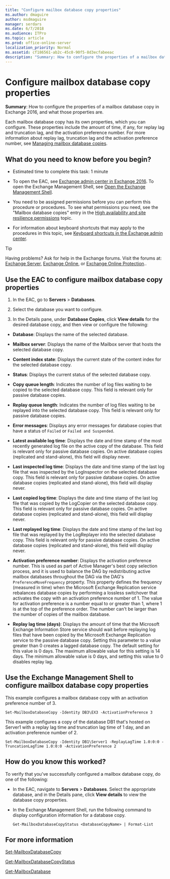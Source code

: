 ```yaml
---
title: "Configure mailbox database copy properties"
ms.author: dmaguire
author: msdmaguire
manager: serdars
ms.date: 6/7/2018
ms.audience: ITPro
ms.topic: article
ms.prod: office-online-server
localization_priority: Normal
ms.assetid: cf186561-ab2c-45c0-90f5-8d3ecfabeeac
description: "Summary: How to configure the properties of a mailbox database copy in Exchange 2016, and what those properties are."
---
```


# Configure mailbox database copy properties

 **Summary**: How to configure the properties of a mailbox database copy in Exchange 2016, and what those properties are.
  
Each mailbox database copy has its own properties, which you can configure. These properties include the amount of time, if any, for replay lag and truncation lag, and the activation preference number. For more information about replay lag, truncation lag and the activation preference number, see [Managing mailbox database copies](http://technet.microsoft.com/library/06df16b4-f209-4d3a-8c68-0805c745f9b2.aspx).
  
## What do you need to know before you begin?

- Estimated time to complete this task: 1 minute
    
- To open the EAC, see [Exchange admin center in Exchange 2016](../../architecture/client-access/exchange-admin-center.md). To open the Exchange Management Shell, see [Open the Exchange Management Shell](http://technet.microsoft.com/library/63976059-25f8-4b4f-b597-633e78b803c0.aspx).
    
- You need to be assigned permissions before you can perform this procedure or procedures. To see what permissions you need, see the "Mailbox database copies" entry in the [High availability and site resilience permissions](../../permissions/feature-permissions/ha-permissions.md) topic. 
    
- For information about keyboard shortcuts that may apply to the procedures in this topic, see [Keyboard shortcuts in the Exchange admin center](../../about-documentation/exchange-admin-center-keyboard-shortcuts.md).
    
> [!TIP]
> Having problems? Ask for help in the Exchange forums. Visit the forums at: [Exchange Server](https://go.microsoft.com/fwlink/p/?linkId=60612), [Exchange Online](https://go.microsoft.com/fwlink/p/?linkId=267542), or [Exchange Online Protection](https://go.microsoft.com/fwlink/p/?linkId=285351).. 
  
## Use the EAC to configure mailbox database copy properties

1. In the EAC, go to **Servers** \> **Databases**.
    
2. Select the database you want to configure.
    
3. In the Details pane, under **Database Copies**, click **View details** for the desired database copy, and then view or configure the following: 
    
  - **Database**: Displays the name of the selected database.
    
  - **Mailbox server**: Displays the name of the Mailbox server that hosts the selected database copy.
    
  - **Content index state**: Displays the current state of the content index for the selected database copy.
    
  - **Status**: Displays the current status of the selected database copy.
    
  - **Copy queue length**: Indicates the number of log files waiting to be copied to the selected database copy. This field is relevant only for passive database copies.
    
  - **Replay queue length**: Indicates the number of log files waiting to be replayed into the selected database copy. This field is relevant only for passive database copies.
    
  - **Error messages**: Displays any error messages for database copies that have a status of  `Failed` or  `Failed and Suspended`.
    
  - **Latest available log time**: Displays the date and time stamp of the most recently generated log file on the active copy of the database. This field is relevant only for passive database copies. On active database copies (replicated and stand-alone), this field will display never.
    
  - **Last inspected log time**: Displays the date and time stamp of the last log file that was inspected by the LogInspector on the selected database copy. This field is relevant only for passive database copies. On active database copies (replicated and stand-alone), this field will display never.
    
  - **Last copied log time**: Displays the date and time stamp of the last log file that was copied by the LogCopier on the selected database copy. This field is relevant only for passive database copies. On active database copies (replicated and stand-alone), this field will display never.
    
  - **Last replayed log time**: Displays the date and time stamp of the last log file that was replayed by the LogReplayer into the selected database copy. This field is relevant only for passive database copies. On active database copies (replicated and stand-alone), this field will display never.
    
  - **Activation preference number**: Displays the activation preference number. This is used as part of Active Manager's best copy selection process, and it is used to balance the DAG by redistributing active mailbox databases throughout the DAG via the DAG's  `PreferenceMoveFrequency` property. This property defines the frequency (measured in time) when the Microsoft Exchange Replication service rebalances database copies by performing a lossless switchover that activates the copy with an activation preference number of 1. The value for activation preference is a number equal to or greater than 1, where 1 is at the top of the preference order. The number can't be larger than the number of copies of the mailbox database. 
    
  - **Replay lag time (days)**: Displays the amount of time that the Microsoft Exchange Information Store service should wait before replaying log files that have been copied by the Microsoft Exchange Replication service to the passive database copy. Setting this parameter to a value greater than 0 creates a lagged database copy. The default setting for this value is 0 days. The maximum allowable value for this setting is 14 days. The minimum allowable value is 0 days, and setting this value to 0 disables replay lag.
    
## Use the Exchange Management Shell to configure mailbox database copy properties
<a name="UseShell"> </a>

This example configures a mailbox database copy with an activation preference number of 3.
  
```
Set-MailboxDatabaseCopy -Identity DB3\EX3 -ActivationPreference 3
```

This example configures a copy of the database DB1 that's hosted on Server1 with a replay lag time and truncation lag time of 1 day, and an activation preference number of 2.
  
```
Set-MailboxDatabaseCopy -Identity DB1\Server1 -ReplayLagTime 1.0:0:0 -TruncationLagTime 1.0:0:0 -ActivationPreference 2
```

## How do you know this worked?
<a name="UseShell"> </a>

To verify that you've successfully configured a mailbox database copy, do one of the following:
  
- In the EAC, navigate to **Servers** \> **Databases**. Select the appropriate database, and in the Details pane, click **View details** to view the database copy properties. 
    
- In the Exchange Management Shell, run the following command to display configuration information for a database copy.
    
  ```
  Get-MailboxDatabaseCopyStatus <DatabaseCopyName> | Format-List
  ```

## For more information
<a name="UseShell"> </a>

[Set-MailboxDatabaseCopy](http://technet.microsoft.com/library/839f8781-2eb1-47bd-85ff-a31c8773998a.aspx)
  
[Get-MailboxDatabaseCopyStatus](http://technet.microsoft.com/library/6ad690fb-3a23-41d4-b19d-666b34e62b26.aspx)
  
[Get-MailboxDatabase](http://technet.microsoft.com/library/e12bd6d3-3793-49cb-9ab6-948d42dd409e.aspx)
  

